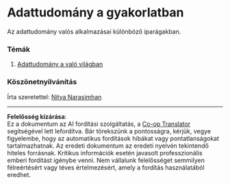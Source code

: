 <!--
CO_OP_TRANSLATOR_METADATA:
{
  "original_hash": "07faf02ff163e609edf0b0308dc5d4e6",
  "translation_date": "2025-08-26T15:43:59+00:00",
  "source_file": "6-Data-Science-In-Wild/README.md",
  "language_code": "hu"
}
-->
# Adattudomány a gyakorlatban

Az adattudomány valós alkalmazásai különböző iparágakban.

### Témák

1. [Adattudomány a való világban](20-Real-World-Examples/README.md)

### Köszönetnyilvánítás

Írta szeretettel: [Nitya Narasimhan](https://twitter.com/nitya)

---

**Felelősség kizárása**:  
Ez a dokumentum az AI fordítási szolgáltatás, a [Co-op Translator](https://github.com/Azure/co-op-translator) segítségével lett lefordítva. Bár törekszünk a pontosságra, kérjük, vegye figyelembe, hogy az automatikus fordítások hibákat vagy pontatlanságokat tartalmazhatnak. Az eredeti dokumentum az eredeti nyelvén tekintendő hiteles forrásnak. Kritikus információk esetén javasolt professzionális emberi fordítást igénybe venni. Nem vállalunk felelősséget semmilyen félreértésért vagy téves értelmezésért, amely a fordítás használatából eredhet.